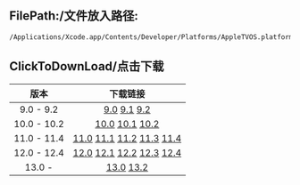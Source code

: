 ## FilePath:/文件放入路径:
```
/Applications/Xcode.app/Contents/Developer/Platforms/AppleTVOS.platform/DeviceSupport
```

## ClickToDownLoad/点击下载

|版本|下载链接|
|:--:|:--:|
|9.0 - 9.2| [9.0](https://github.com/MeteoriteMan/Assets/blob/master/platform/AppleTVOS.platform/DeviceSupport/9.0.zip?raw=ture) [9.1](https://github.com/MeteoriteMan/Assets/blob/master/platform/AppleTVOS.platform/DeviceSupport/9.1.zip?raw=ture) [9.2](https://github.com/MeteoriteMan/Assets/blob/master/platform/AppleTVOS.platform/DeviceSupport/9.2.zip?raw=ture) |
|10.0 - 10.2| [10.0](https://github.com/MeteoriteMan/Assets/blob/master/platform/AppleTVOS.platform/DeviceSupport/10.0.zip?raw=ture) [10.1](https://github.com/MeteoriteMan/Assets/blob/master/platform/AppleTVOS.platform/DeviceSupport/10.1.zip?raw=ture) [10.2](https://github.com/MeteoriteMan/Assets/blob/master/platform/AppleTVOS.platform/DeviceSupport/10.2.zip?raw=ture) |
|11.0 - 11.4| [11.0](https://github.com/MeteoriteMan/Assets/blob/master/platform/AppleTVOS.platform/DeviceSupport/11.0.zip?raw=ture) [11.1](https://github.com/MeteoriteMan/Assets/blob/master/platform/AppleTVOS.platform/DeviceSupport/11.1.zip?raw=ture) [11.2](https://github.com/MeteoriteMan/Assets/blob/master/platform/AppleTVOS.platform/DeviceSupport/11.2.zip?raw=ture) [11.3](https://github.com/MeteoriteMan/Assets/blob/master/platform/AppleTVOS.platform/DeviceSupport/11.3.zip?raw=ture) [11.4](https://github.com/MeteoriteMan/Assets/blob/master/platform/AppleTVOS.platform/DeviceSupport/11.4.zip?raw=ture) |
|12.0 - 12.4| [12.0](https://github.com/MeteoriteMan/Assets/blob/master/platform/AppleTVOS.platform/DeviceSupport/12.0.zip?raw=ture) [12.1](https://github.com/MeteoriteMan/Assets/blob/master/platform/AppleTVOS.platform/DeviceSupport/12.1.zip?raw=ture) [12.2](https://github.com/MeteoriteMan/Assets/blob/master/platform/AppleTVOS.platform/DeviceSupport/12.2.zip?raw=ture) [12.3](https://github.com/MeteoriteMan/Assets/blob/master/platform/AppleTVOS.platform/DeviceSupport/12.3.zip?raw=ture) [12.4](https://github.com/MeteoriteMan/Assets/blob/master/platform/AppleTVOS.platform/DeviceSupport/12.4.zip?raw=ture) |
|13.0 - | [13.0](https://github.com/MeteoriteMan/Assets/blob/master/platform/AppleTVOS.platform/DeviceSupport/13.0.zip?raw=ture) [13.2](https://github.com/MeteoriteMan/Assets/blob/master/platform/AppleTVOS.platform/DeviceSupport/13.2.zip?raw=ture) |